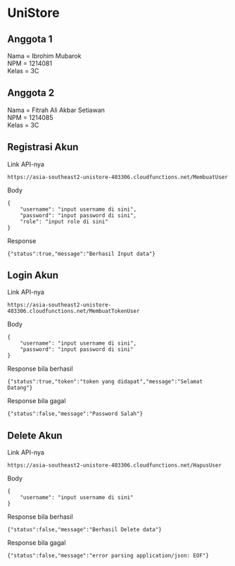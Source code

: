# UniStore
## Anggota 1
Nama	= Ibrohim Mubarok <br />
NPM		= 1214081 <br />
Kelas	= 3C <br />
## Anggota 2
Nama	= Fitrah Ali Akbar Setiawan <br />
NPM		= 1214085 <br />
Kelas	= 3C <br />

## Registrasi Akun

Link API-nya

```
https://asia-southeast2-unistore-403306.cloudfunctions.net/MembuatUser
```

Body

```
{
    "username": "input username di sini",
    "password": "input password di sini",
	"role": "input role di sini"
}
```

Response

```
{"status":true,"message":"Berhasil Input data"}
```

## Login Akun

Link API-nya

```
https://asia-southeast2-unistore-403306.cloudfunctions.net/MembuatTokenUser
```

Body

```
{
    "username": "input username di sini",
    "password": "input password di sini"
}
```

Response bila berhasil

```
{"status":true,"token":"token yang didapat","message":"Selamat Datang"}
```

Response bila gagal

```
{"status":false,"message":"Password Salah"}
```

## Delete Akun

Link API-nya

```
https://asia-southeast2-unistore-403306.cloudfunctions.net/HapusUser

```

Body

```
{
    "username": "input username di sini"
}
```

Response bila berhasil

```
{"status":false,"message":"Berhasil Delete data"}
```

Response bila gagal

```
{"status":false,"message":"error parsing application/json: EOF"}
```